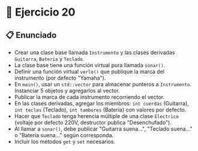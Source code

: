 # 🧪 Ejercicio 20

## 📋 Enunciado

- Crear una clase base llamada `Instrumento` y las clases derivadas `Guitarra`, `Bateria` y `Teclado`.
- La clase base tiene una función virtual pura llamada `sonar()`.
- Definir una función virtual `verlo()` que publique la marca del instrumento (por defecto "Yamaha").
- En `main()`, usar un `std::vector` para almacenar punteros a `Instrumento`. Instanciar 5 objetos y agregarlos al vector.
- Publicar la marca de cada instrumento recorriendo el vector.
- En las clases derivadas, agregar los miembros: `int cuerdas` (Guitarra), `int teclas` (Teclado), `int tambores` (Batería) con valores por defecto.
- Hacer que `Teclado` tenga herencia múltiple de una clase `Electrico` (voltaje por defecto 220V, destructor publica "Desenchufado").
- Al llamar a `sonar()`, debe publicar "Guitarra suena...", "Teclado suena..." o "Batería suena..." según corresponda.
- Incluir los métodos `get` y `set` necesarios.
